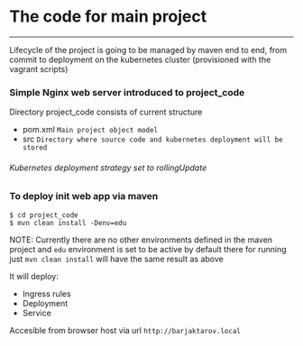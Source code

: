 # The code for main project
---
Lifecycle of the project is going to be managed by maven end to end, from commit to deployment on the kubernetes cluster (provisioned with the vagrant scripts)

### Simple Nginx web server introduced to project_code

Directory project_code consists of current structure

- pom.xml ``Main project object model``
- src `Directory where source code and kubernetes deployment will be stored`

###### Kubernetes deployment strategy set to rollingUpdate


### To deploy init web app via maven
```
$ cd project_code
$ mvn clean install -Denv=edu
```

NOTE: Currently there are no other environments defined in the maven project and `edu` environment is set to be active by default there for running just `mvn clean install` will have the same result as above

It will deploy:
- Ingress rules
- Deployment
- Service

Accesible from browser host via url `http://barjaktarov.local`
